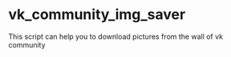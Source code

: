 # vk_community_img_saver
This script can help you to download pictures from the wall of vk community
